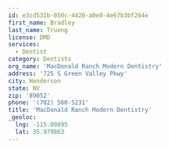 ```yaml
---
id: e3cd531b-050c-4420-a0e0-4e67b3bf264e
first_name: Bradley
last_name: Truong
license: DMD
services:
  - Dentist
category: Dentists
org_name: 'MacDonald Ranch Modern Dentistry'
address: '725 S Green Valley Pkwy'
city: Henderson
state: NV
zip: '89052'
phone: '(702) 560-5231'
title: 'MacDonald Ranch Modern Dentistry'
_geoloc:
  lng: -115.09895
  lat: 35.979863
---
```

